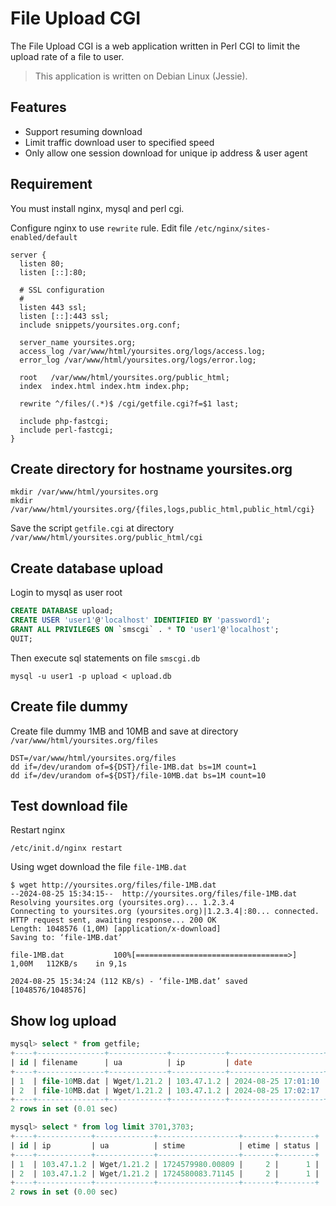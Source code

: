 
# File Upload CGI

The File Upload CGI is a web application written in Perl CGI to limit the upload rate of a file to user.

>This application is written on Debian Linux (Jessie).

## Features

* Support resuming download
* Limit traffic download user to specified speed
* Only allow one session download for unique ip address & user agent

## Requirement

You must install nginx, mysql and perl cgi.

Configure nginx to use `rewrite` rule. Edit file `/etc/nginx/sites-enabled/default`

```nginx
server {
  listen 80;
  listen [::]:80;

  # SSL configuration
  #
  listen 443 ssl;
  listen [::]:443 ssl;
  include snippets/yoursites.org.conf;

  server_name yoursites.org;
  access_log /var/www/html/yoursites.org/logs/access.log;
  error_log /var/www/html/yoursites.org/logs/error.log;

  root   /var/www/html/yoursites.org/public_html;
  index  index.html index.htm index.php;

  rewrite ^/files/(.*)$ /cgi/getfile.cgi?f=$1 last;

  include php-fastcgi;
  include perl-fastcgi;
}
```

## Create directory for hostname yoursites.org

```
mkdir /var/www/html/yoursites.org
mkdir /var/www/html/yoursites.org/{files,logs,public_html,public_html/cgi}
```

Save the script `getfile.cgi` at directory `/var/www/html/yoursites.org/public_html/cgi`

## Create database upload

Login to mysql as user root

```sql
CREATE DATABASE upload;
CREATE USER 'user1'@'localhost' IDENTIFIED BY 'password1';
GRANT ALL PRIVILEGES ON `smscgi` . * TO 'user1'@'localhost';
QUIT;
```

Then execute sql statements on file `smscgi.db`

```
mysql -u user1 -p upload < upload.db
```

## Create file dummy

Create file dummy 1MB and 10MB and save at directory `/var/www/html/yoursites.org/files`

```
DST=/var/www/html/yoursites.org/files
dd if=/dev/urandom of=${DST}/file-1MB.dat bs=1M count=1
dd if=/dev/urandom of=${DST}/file-10MB.dat bs=1M count=10
```

## Test download file

Restart nginx

```
/etc/init.d/nginx restart
```

Using wget download the file `file-1MB.dat`

```
$ wget http://yoursites.org/files/file-1MB.dat
--2024-08-25 15:34:15--  http://yoursites.org/files/file-1MB.dat
Resolving yoursites.org (yoursites.org)... 1.2.3.4
Connecting to yoursites.org (yoursites.org)|1.2.3.4|:80... connected.
HTTP request sent, awaiting response... 200 OK
Length: 1048576 (1,0M) [application/x-download]
Saving to: ‘file-1MB.dat’

file-1MB.dat           100%[==================================>]   1,00M   112KB/s    in 9,1s    

2024-08-25 15:34:24 (112 KB/s) - ‘file-1MB.dat’ saved [1048576/1048576]
```

## Show log upload

```sql
mysql> select * from getfile;
+----+---------------+-------------+------------+---------------------+
| id | filename      | ua          | ip         | date                |
+----+---------------+-------------+------------+---------------------+
| 1  | file-10MB.dat | Wget/1.21.2 | 103.47.1.2 | 2024-08-25 17:01:10 |
| 2  | file-10MB.dat | Wget/1.21.2 | 103.47.1.2 | 2024-08-25 17:02:17 |
+----+---------------+-------------+------------+---------------------+
2 rows in set (0.01 sec)

mysql> select * from log limit 3701,3703;
+----+------------+-------------+------------------+-------+--------+
| id | ip         | ua          | stime            | etime | status |
+----+------------+-------------+------------------+-------+--------+
| 1  | 103.47.1.2 | Wget/1.21.2 | 1724579980.00809 |     2 |      1 |
| 2  | 103.47.1.2 | Wget/1.21.2 | 1724580083.71145 |     2 |      1 |
+----+------------+-------------+------------------+-------+--------+
2 rows in set (0.00 sec)
```


